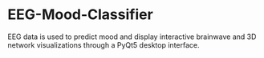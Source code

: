 # EEG-Mood-Classifier
EEG data is used to predict mood and display interactive brainwave and 3D network visualizations through a PyQt5 desktop interface.
